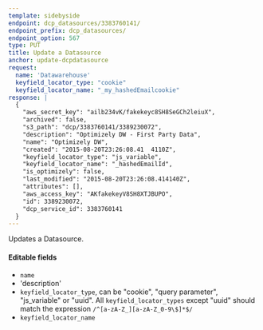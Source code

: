 ```yaml
---
template: sidebyside
endpoint: dcp_datasources/3383760141/
endpoint_prefix: dcp_datasources/
endpoint_option: 567
type: PUT
title: Update a Datasource
anchor: update-dcpdatasource
request:
  name: 'Datawarehouse'
  keyfield_locator_type: "cookie"
  keyfield_locator_name: "_my_hashedEmailcookie"
response: |
  {
    "aws_secret_key": "ailb234vK/fakekeyc8SH8SeGCh2leiuX",
    "archived": false,
    "s3_path": "dcp/3383760141/3389230072",
    "description": "Optimizely DW - First Party Data",
    "name": "Optimizely DW",
    "created": "2015-08-20T23:26:08.41	4110Z",
    "keyfield_locator_type": "js_variable",
    "keyfield_locator_name": "_hashedEmailId",
    "is_optimizely": false,
    "last_modified": "2015-08-20T23:26:08.414140Z",
    "attributes": [],
    "aws_access_key": "AKfakekeyV8SH8XTJBUPO",
    "id": 3389230072,
    "dcp_service_id": 3383760141
  }
---
```


Updates a Datasource.

#### Editable fields
- `name`
- 'description'
- `keyfield_locator_type`, can be "cookie", "query parameter", "js_variable" or "uuid". All `keyfield_locator_types` except "uuid" should match the expression `/^[a-zA-Z_][a-zA-Z_0-9\$]*$/`
- `keyfield_locator_name`
